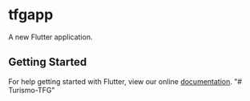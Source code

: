 # tfgapp

A new Flutter application.

## Getting Started

For help getting started with Flutter, view our online
[documentation](https://flutter.io/).
"# Turismo-TFG" 
